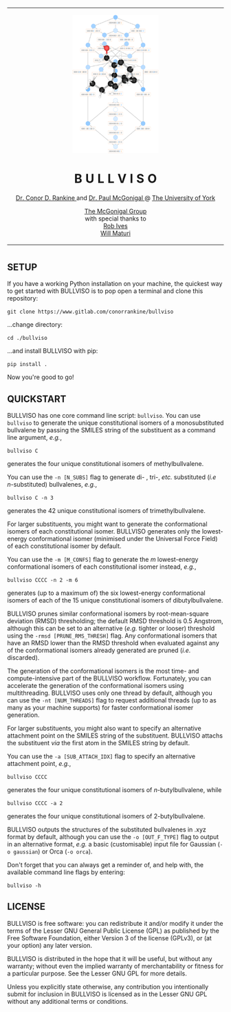 <table align="center">
<tr><td align="center" width="10000">

<p>
    <img src = "./assets/images/bv_network_diagram.png" width = "200">
</p>

# <strong> B U L L V I S O </strong>

<p>
    <a href="https://linkedin.com/in/conorrankine"> Dr. Conor D. Rankine </a> and <a href="https://york.ac.uk/chemistry/people/pmcgonigal/"> Dr. Paul McGonigal </a> @ <a href="https://york.ac.uk">The University of York </a>
</p>

<p>
    <a href="https://www.mcgonigalgroup.com/"> The McGonigal Group </a>
    <br>
    with special thanks to
    <br>
    <a href="https://www.linkedin.com/in/robives5"> Rob Ives </a>
    <br>
    <a href="https://www.linkedin.com/in/will-maturi-930738196"> Will Maturi </a>
</p>

</td></tr></table>

#

## SETUP

If you have a working Python installation on your machine, the quickest way to get started with BULLVISO is to pop open a terminal and clone this repository:

```
git clone https://www.gitlab.com/conorrankine/bullviso
```

...change directory:

```
cd ./bullviso
```

...and install BULLVISO with pip:

```
pip install .
```

Now you're good to go!

## QUICKSTART

BULLVISO has one core command line script: `bullviso`. You can use `bullviso` to generate the unique constitutional isomers of a monosubstituted bullvalene by passing the SMILES string of the substituent as a command line argument, *e.g.*,

```
bullviso C
```

generates the four unique constitutional isomers of methylbullvalene.

You can use the `-n [N_SUBS]` flag to generate di- , tri-, *etc.* substituted (*i.e* *n*-substituted) bullvalenes, *e.g.*,

```
bullviso C -n 3
```

generates the 42 unique constitutional isomers of trimethylbullvalene.

For larger substituents, you might want to generate the conformational isomers of each constitutional isomer. BULLVISO generates only the lowest-energy conformational isomer (minimised under the Universal Force Field) of each constitutional isomer by default.

You can use the `-m [M_CONFS]` flag to generate the *m* lowest-energy conformational isomers of each constitutional isomer instead, *e.g.*,

```
bullviso CCCC -n 2 -m 6
```

generates (up to a maximum of) the six lowest-energy conformational isomers of each of the 15 unique constitutional isomers of dibutylbullvalene.

BULLVISO prunes similar conformational isomers by root-mean-square deviation (RMSD) thresholding; the default RMSD threshold is 0.5 Angstrom, although this can be set to an alternative (*e.g.* tighter or looser) threshold using the `-rmsd [PRUNE_RMS_THRESH]` flag. Any conformational isomers that have an RMSD lower than the RMSD threshold when evaluated against any of the conformational isomers already generated are pruned (*i.e.* discarded).

The generation of the conformational isomers is the most time- and compute-intensive part of the BULLVISO workflow. Fortunately, you can accelerate the generation of the conformational isomers using multithreading. BULLVISO uses only one thread by default, although you can use the `-nt [NUM_THREADS]` flag to request additional threads (up to as many as your machine supports) for faster conformational isomer generation.

For larger substituents, you might also want to specify an alternative attachment point on the SMILES string of the substituent. BULLVISO attachs the substituent *via* the first atom in the SMILES string by default.

You can use the `-a [SUB_ATTACH_IDX]` flag to specify an alternative attachment point, *e.g.*,

```
bullviso CCCC
```

generates the four unique constitutional isomers of *n*-butylbullvalene, while

```
bullviso CCCC -a 2
```

generates the four unique constitutional isomers of 2-butylbullvalene.

BULLVISO outputs the structures of the substituted bullvalenes in .xyz format by default, although you can use the `-o [OUT_F_TYPE]` flag to output in an alternative format, *e.g.* a basic (customisable) input file for Gaussian (`-o gaussian`) or Orca (`-o orca`). 

Don't forget that you can always get a reminder of, and help with, the available command line flags by entering:

```
bullviso -h
```

## LICENSE

BULLVISO is free software: you can redistribute it and/or modify it under the terms of the Lesser GNU General Public License (GPL) as published by the Free Software Foundation, either Version 3 of the license (GPLv3), or (at your option) any later version.

BULLVISO is distributed in the hope that it will be useful, but without any warranty; without even the implied warranty of merchantability or fitness for a particular purpose. See the Lesser GNU GPL for more details.

Unless you explicitly state otherwise, any contribution you intentionally submit for inclusion in BULLVISO is licensed as in the Lesser GNU GPL without any additional terms or conditions.